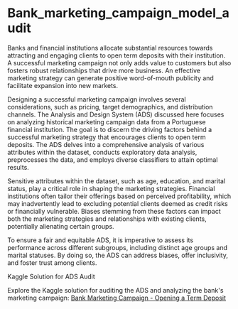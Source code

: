 # Bank_marketing_campaign_model_audit


Banks and financial institutions allocate substantial resources towards attracting and engaging clients to open term deposits with their institution. A successful marketing campaign not only adds value to customers but also fosters robust relationships that drive more business. An effective marketing strategy can generate positive word-of-mouth publicity and facilitate expansion into new markets.

Designing a successful marketing campaign involves several considerations, such as pricing, target demographics, and distribution channels. The Analysis and Design System (ADS) discussed here focuses on analyzing historical marketing campaign data from a Portuguese financial institution. The goal is to discern the driving factors behind a successful marketing strategy that encourages clients to open term deposits. The ADS delves into a comprehensive analysis of various attributes within the dataset, conducts exploratory data analysis, preprocesses the data, and employs diverse classifiers to attain optimal results.

Sensitive attributes within the dataset, such as age, education, and marital status, play a critical role in shaping the marketing strategies. Financial institutions often tailor their offerings based on perceived profitability, which may inadvertently lead to excluding potential clients deemed as credit risks or financially vulnerable. Biases stemming from these factors can impact both the marketing strategies and relationships with existing clients, potentially alienating certain groups.

To ensure a fair and equitable ADS, it is imperative to assess its performance across different subgroups, including distinct age groups and marital statuses. By doing so, the ADS can address biases, offer inclusivity, and foster trust among clients.

Kaggle Solution for ADS Audit

Explore the Kaggle solution for auditing the ADS and analyzing the bank's marketing campaign: [Bank Marketing Campaign - Opening a Term Deposit](https://www.kaggle.com/code/janiobachmann/bank-marketing-campaign-opening-a-term-deposit)

